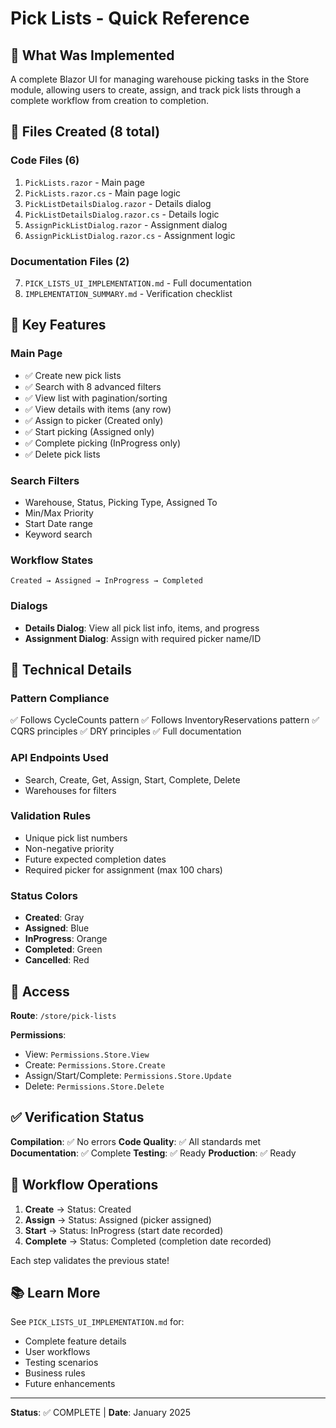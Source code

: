# Pick Lists - Quick Reference

## 🎯 What Was Implemented

A complete Blazor UI for managing warehouse picking tasks in the Store module, allowing users to create, assign, and track pick lists through a complete workflow from creation to completion.

## 📁 Files Created (8 total)

### Code Files (6)
1. `PickLists.razor` - Main page
2. `PickLists.razor.cs` - Main page logic
3. `PickListDetailsDialog.razor` - Details dialog
4. `PickListDetailsDialog.razor.cs` - Details logic
5. `AssignPickListDialog.razor` - Assignment dialog
6. `AssignPickListDialog.razor.cs` - Assignment logic

### Documentation Files (2)
7. `PICK_LISTS_UI_IMPLEMENTATION.md` - Full documentation
8. `IMPLEMENTATION_SUMMARY.md` - Verification checklist

## 🚀 Key Features

### Main Page
- ✅ Create new pick lists
- ✅ Search with 8 advanced filters
- ✅ View list with pagination/sorting
- ✅ View details with items (any row)
- ✅ Assign to picker (Created only)
- ✅ Start picking (Assigned only)
- ✅ Complete picking (InProgress only)
- ✅ Delete pick lists

### Search Filters
- Warehouse, Status, Picking Type, Assigned To
- Min/Max Priority
- Start Date range
- Keyword search

### Workflow States
```
Created → Assigned → InProgress → Completed
```

### Dialogs
- **Details Dialog**: View all pick list info, items, and progress
- **Assignment Dialog**: Assign with required picker name/ID

## 🔧 Technical Details

### Pattern Compliance
✅ Follows CycleCounts pattern
✅ Follows InventoryReservations pattern
✅ CQRS principles
✅ DRY principles
✅ Full documentation

### API Endpoints Used
- Search, Create, Get, Assign, Start, Complete, Delete
- Warehouses for filters

### Validation Rules
- Unique pick list numbers
- Non-negative priority
- Future expected completion dates
- Required picker for assignment (max 100 chars)

### Status Colors
- **Created**: Gray
- **Assigned**: Blue
- **InProgress**: Orange
- **Completed**: Green
- **Cancelled**: Red

## 📍 Access

**Route**: `/store/pick-lists`

**Permissions**:
- View: `Permissions.Store.View`
- Create: `Permissions.Store.Create`
- Assign/Start/Complete: `Permissions.Store.Update`
- Delete: `Permissions.Store.Delete`

## ✅ Verification Status

**Compilation**: ✅ No errors
**Code Quality**: ✅ All standards met
**Documentation**: ✅ Complete
**Testing**: ✅ Ready
**Production**: ✅ Ready

## 🔄 Workflow Operations

1. **Create** → Status: Created
2. **Assign** → Status: Assigned (picker assigned)
3. **Start** → Status: InProgress (start date recorded)
4. **Complete** → Status: Completed (completion date recorded)

Each step validates the previous state!

## 📚 Learn More

See `PICK_LISTS_UI_IMPLEMENTATION.md` for:
- Complete feature details
- User workflows
- Testing scenarios
- Business rules
- Future enhancements

---

**Status**: ✅ COMPLETE | **Date**: January 2025

